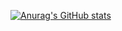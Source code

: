 [![Anurag's GitHub stats](https://github-readme-stats.vercel.app/api?username=Tricky-Ricky&show_icons=true&theme=radical)](https://github.com/anuraghazra/github-readme-stats)

<!--
**Tricky-Ricky/Tricky-Ricky** is a ✨ _special_ ✨ repository because its `README.md` (this file) appears on your GitHub profile.

Here are some ideas to get you started:

- 🔭 I’m currently working on ...
- 🌱 I’m currently learning ...
- 👯 I’m looking to collaborate on ...
- 🤔 I’m looking for help with ...
- 💬 Ask me about ...
- 📫 How to reach me: ...
- 😄 Pronouns: ...
- ⚡ Fun fact: ...
-->
